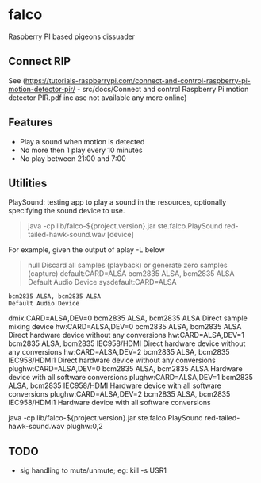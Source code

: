 # falco
Raspberry PI based pigeons dissuader

Connect RIP
-----------
See (https://tutorials-raspberrypi.com/connect-and-control-raspberry-pi-motion-detector-pir/ -
src/docs/Connect and control Raspberry Pi motion detector PIR.pdf inc ase not
available any more online)

Features
--------
* Play a sound when motion is detected
* No more then 1 play every 10 minutes
* No play between 21:00 and 7:00

Utilities
---------

PlaySound: testing app to play a sound in the resources, optionally specifying
the sound device to use.

> java -cp lib/falco-${project.version}.jar ste.falco.PlaySound red-tailed-hawk-sound.wav [device]

For example, given the output of aplay -L below

> null
>     Discard all samples (playback) or generate zero samples (capture)
> default:CARD=ALSA
>     bcm2835 ALSA, bcm2835 ALSA
>     Default Audio Device
> sysdefault:CARD=ALSA

    bcm2835 ALSA, bcm2835 ALSA
    Default Audio Device
dmix:CARD=ALSA,DEV=0
    bcm2835 ALSA, bcm2835 ALSA
    Direct sample mixing device
hw:CARD=ALSA,DEV=0
    bcm2835 ALSA, bcm2835 ALSA
    Direct hardware device without any conversions
hw:CARD=ALSA,DEV=1
    bcm2835 ALSA, bcm2835 IEC958/HDMI
    Direct hardware device without any conversions
hw:CARD=ALSA,DEV=2
    bcm2835 ALSA, bcm2835 IEC958/HDMI1
    Direct hardware device without any conversions
plughw:CARD=ALSA,DEV=0
    bcm2835 ALSA, bcm2835 ALSA
    Hardware device with all software conversions
plughw:CARD=ALSA,DEV=1
    bcm2835 ALSA, bcm2835 IEC958/HDMI
    Hardware device with all software conversions
plughw:CARD=ALSA,DEV=2
    bcm2835 ALSA, bcm2835 IEC958/HDMI1
    Hardware device with all software conversions

java -cp lib/falco-${project.version}.jar ste.falco.PlaySound red-tailed-hawk-sound.wav plughw:0,2


TODO
----
- sig handling to mute/unmute; eg: kill -s USR1 <pid>
